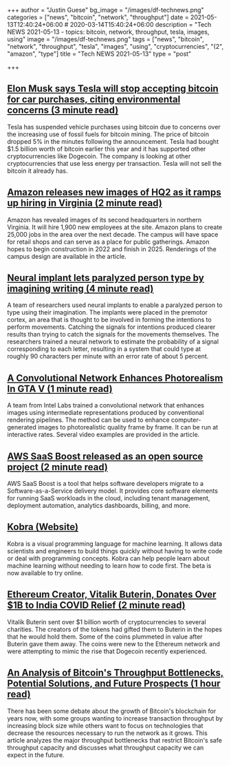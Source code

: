 +++
author = "Justin Guese"
bg_image = "/images/df-technews.png"
categories = ["news", "bitcoin", "network", "throughput"]
date = 2021-05-13T12:40:24+06:00 # 2020-03-14T15:40:24+06:00
description = "Tech NEWS 2021-05-13 - topics: bitcoin, network, throughput, tesla, images, using"
image = "/images/df-technews.png"
tags = ["news", "bitcoin", "network", "throughput", "tesla", "images", "using", "cryptocurrencies", "(2", "amazon", "type"]
title = "Tech NEWS 2021-05-13"
type = "post"

+++

## [Elon Musk says Tesla will stop accepting bitcoin for car purchases, citing environmental concerns (3 minute read)](https://www.cnbc.com/2021/05/12/elon-musk-says-tesla-will-stop-accepting-bitcoin-for-car-purchases.html)

Tesla has suspended vehicle purchases using bitcoin due to concerns over the increasing use of fossil fuels for bitcoin mining. The price of bitcoin dropped 5% in the minutes following the announcement. Tesla had bought $1.5 billion worth of bitcoin earlier this year and it has supported other cryptocurrencies like Dogecoin. The company is looking at other cryptocurrencies that use less energy per transaction. Tesla will not sell the bitcoin it already has.

## [Amazon releases new images of HQ2 as it ramps up hiring in Virginia (2 minute read)](https://www.cnbc.com/2021/05/12/amazon-releases-new-images-of-hq2-as-it-ramps-up-hiring-in-virginia.html)

Amazon has revealed images of its second headquarters in northern Virginia. It will hire 1,900 new employees at the site. Amazon plans to create 25,000 jobs in the area over the next decade. The campus will have space for retail shops and can serve as a place for public gatherings. Amazon hopes to begin construction in 2022 and finish in 2025. Renderings of the campus design are available in the article.

## [Neural implant lets paralyzed person type by imagining writing (4 minute read)](https://arstechnica.com/science/2021/05/neural-implant-lets-paralyzed-person-type-by-imagining-writing/)

A team of researchers used neural implants to enable a paralyzed person to type using their imagination. The implants were placed in the premotor cortex, an area that is thought to be involved in forming the intentions to perform movements. Catching the signals for intentions produced clearer results than trying to catch the signals for the movements themselves. The researchers trained a neural network to estimate the probability of a signal corresponding to each letter, resulting in a system that could type at roughly 90 characters per minute with an error rate of about 5 percent.

## [A Convolutional Network Enhances Photorealism In GTA V (1 minute read)](https://80.lv/articles/a-convolutional-network-enhances-photorealism-in-gta-v/)

A team from Intel Labs trained a convolutional network that enhances images using intermediate representations produced by conventional rendering pipelines. The method can be used to enhance computer-generated images to photorealistic quality frame by frame. It can be run at interactive rates. Several video examples are provided in the article.

## [AWS SaaS Boost released as an open source project (2 minute read)](https://aws.amazon.com/about-aws/whats-new/2021/05/aws-saas-boost-released-as-an-open-source-project/)

AWS SaaS Boost is a tool that helps software developers migrate to a Software-as-a-Service delivery model. It provides core software elements for running SaaS workloads in the cloud, including tenant management, deployment automation, analytics dashboards, billing, and more.

## [Kobra (Website)](https://kobra.dev/)

Kobra is a visual programming language for machine learning. It allows data scientists and engineers to build things quickly without having to write code or deal with programming concepts. Kobra can help people learn about machine learning without needing to learn how to code first. The beta is now available to try online.

## [Ethereum Creator, Vitalik Buterin, Donates Over $1B to India COVID Relief (2 minute read)](https://www.thestreet.com/crypto/ethereum/vitalik-buterin-gives-1-billion-to-india-covid-relief-after-memecoin-selloff)

Vitalik Buterin sent over $1 billion worth of cryptocurrencies to several charities. The creators of the tokens had gifted them to Buterin in the hopes that he would hold them. Some of the coins plummeted in value after Buterin gave them away. The coins were new to the Ethereum network and were attempting to mimic the rise that Dogecoin recently experienced.

## [An Analysis of Bitcoin's Throughput Bottlenecks, Potential Solutions, and Future Prospects (1 hour read)](https://github.com/fresheneesz/bitcoinThroughputAnalysis)

There has been some debate about the growth of Bitcoin's blockchain for years now, with some groups wanting to increase transaction throughput by increasing block size while others want to focus on technologies that decrease the resources necessary to run the network as it grows. This article analyzes the major throughput bottlenecks that restrict Bitcoin's safe throughput capacity and discusses what throughput capacity we can expect in the future.

